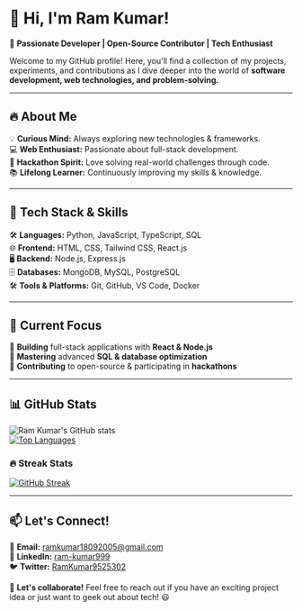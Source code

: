 # 👋 Hi, I'm Ram Kumar!  

🚀 **Passionate Developer | Open-Source Contributor | Tech Enthusiast**  

Welcome to my GitHub profile! Here, you'll find a collection of my projects, experiments, and contributions as I dive deeper into the world of **software development, web technologies, and problem-solving.**  

---

## 🔥 About Me  
💡 **Curious Mind:** Always exploring new technologies & frameworks.  
💻 **Web Enthusiast:** Passionate about full-stack development.  
🎯 **Hackathon Spirit:** Love solving real-world challenges through code.  
📚 **Lifelong Learner:** Continuously improving my skills & knowledge.  

---

## 🔧 Tech Stack & Skills  
🛠️ **Languages:** Python, JavaScript, TypeScript, SQL  
🌐 **Frontend:** HTML, CSS, Tailwind CSS, React.js  
🖥️ **Backend:** Node.js, Express.js  
🗄️ **Databases:** MongoDB, MySQL, PostgreSQL  
🛠️ **Tools & Platforms:** Git, GitHub, VS Code, Docker  

---

## 🌱 Current Focus  
🔹 **Building** full-stack applications with **React & Node.js**  
🔹 **Mastering** advanced **SQL & database optimization**  
🔹 **Contributing** to open-source & participating in **hackathons**  

---

## 📊 GitHub Stats  

![Ram Kumar's GitHub stats](https://github-readme-stats.vercel.app/api?username=Ram9525&show_icons=true&theme=tokyonight)  
[![Top Languages](https://github-readme-stats.vercel.app/api/top-langs/?username=Ram9525&layout=compact&theme=tokyonight)](https://github.com/anuraghazra/github-readme-stats)  

### 🔥 Streak Stats  
[![GitHub Streak](https://github-readme-streak-stats.herokuapp.com/?user=Ram9525&theme=tokyonight)](https://git.io/streak-stats)


---

## 📫 Let's Connect!  
📩 **Email:** [ramkumar18092005@gmail.com](mailto:ramkumar18092005@gmail.com)  
💼 **LinkedIn:** [ram-kumar999](https://www.linkedin.com/in/ram-kumar999/)  
🐦 **Twitter:** [RamKumar9525302](https://twitter.com/RamKumar9525302)  

🚀 **Let's collaborate!** Feel free to reach out if you have an exciting project idea or just want to geek out about tech! 😃  

